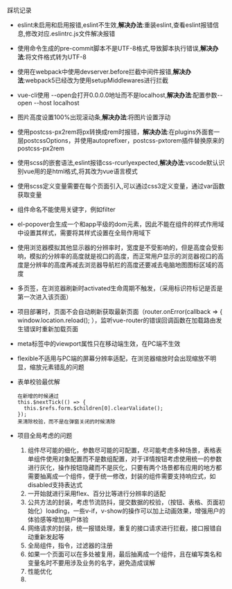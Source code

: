 踩坑记录

- eslint未启用和启用报错,eslint不生效,**解决办法**:重装eslint,查看eslint报错信息,修改对应.eslintrc.js文件解决报错
- 使用命令生成的pre-commit脚本不是UTF-8格式,导致脚本执行错误,**解决办法**:将文件格式转为UTF-8
- 使用在webpack中使用devserver.before拦截中间件报错,**解决办法**:webpack5已经改为使用setupMiddlewares进行拦截
- vue-cli使用 --open会打开0.0.0.0地址而不是localhost,**解决办法**:配置参数--open --host localhost
- 图片高度设置100%出现滚动条,**解决办法**:将图片设置浮动
- 使用postcss-px2rem将px转换成rem时报错，**解决办法**:在plugins外面套一层postcssOptions，并使用autoprefixer，postcss-pxtorem插件替换原来的postcss-px2rem


- 使用scss的嵌套语法,eslint报错css-rcurlyexpected,**解决办法**:vscode默认识别vue用的是html格式,将其改为vue语言模式

- 使用scss定义变量需要在每个页面引入,可以通过css3定义变量，通过var函数获取变量

- 组件命名不能使用关键字，例如filter

- el-popover会生成一个和app平级的dom元素，因此不能在组件的样式作用域中设置其样式，需要将其样式设置在全局作用域下

- 使用浏览器模拟其他显示器的分辨率时，宽度是不受影响的，但是高度会受影响，模拟的分辨率的高度就是视口的高度，而正常用户显示的浏览器视口的高度是分辨率的高度再减去浏览器导航栏的高度还要减去电脑地图图标区域的高度

- 多页签，在浏览器刷新时activated生命周期不触发，（采用标识符标记是否是第一次进入该页面）

- 项目部署时，页面不会自动刷新获取最新页面（router.onError(callback => {  window.location.reload(); ），监听vue-router的错误回调函数在加载路由发生错误时重新加载页面

- meta标签中的viewport属性只在移动端生效，在PC端不生效

- flexible不适用与PC端的屏幕分辨率适配，在浏览器缩放时会出现缩放不明显，缩放元素错乱的问题

- 表单校验最优解

  ```
  在新增的时候通过
  this.$nextTick(() => {
    this.$refs.form.$children[0].clearValidate();
  });
  来清除校验，而不是在弹窗关闭的时候清除
  ```

- 项目全局考虑的问题
  1. 组件尽可能的细化，参数尽可能的可配置，尽可能考虑多种场景，表格表单组件使用对象配置而不是数组配置，对于详情按钮考虑使用统一的参数进行灰化，操作按钮隐藏而不是灰化，只要有两个场景都有应用的地方都需要抽离成一个组件，便于统一修改，封装的组件需要支持响应式，如disabled支持表达式
  2. 一开始就进行采用flex、百分比等进行分辨率的适配
  3. 公共方法的封装，考虑节流防抖，提交数据的校验，（按钮、表格、页面初始化）loading，一些v-if，v-show的操作可以加上动画效果，增强用户的体验感等增加用户体验
  4. 网络请求的封装，统一报错处理，重复的接口请求进行拦截，接口报错自动重新发起等
  5. 全局组件，指令，过滤器的注册
  6. 如果一个页面可以在多处被复用，最后抽离成一个组件，且在编写类名和变量名时不要用涉及业务的名字，避免造成误解
  7. 性能优化
  8. 